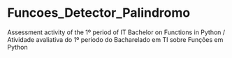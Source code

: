 # Funcoes_Detector_Palindromo
Assessment activity of the 1º period of IT Bachelor on Functions in Python / Atividade avaliativa do 1º periodo do Bacharelado em TI sobre Funções em Python
